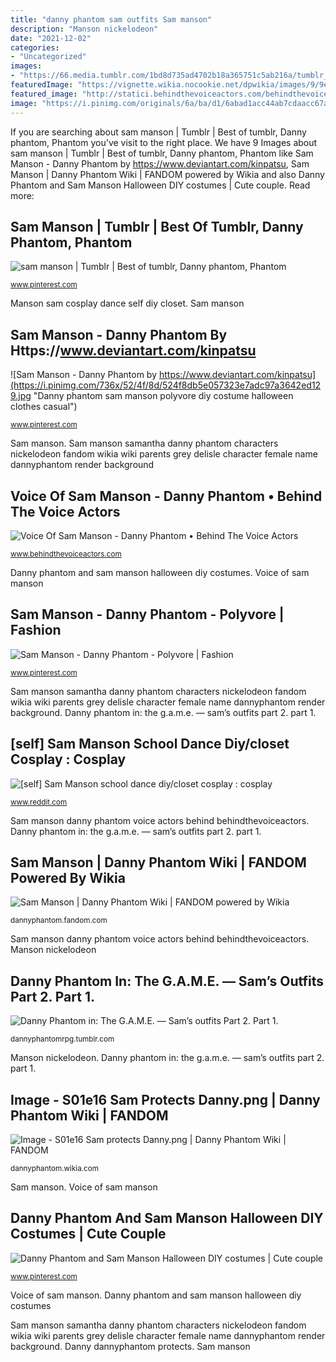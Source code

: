 ```yaml
---
title: "danny phantom sam outfits Sam manson"
description: "Manson nickelodeon"
date: "2021-12-02"
categories:
- "Uncategorized"
images:
- "https://66.media.tumblr.com/1bd8d735ad4702b18a365751c5ab216a/tumblr_p4867z3VKS1w3kee7o2_640.png"
featuredImage: "https://vignette.wikia.nocookie.net/dpwikia/images/9/9e/S01e16_Sam_protects_Danny.png/revision/latest?cb=20160627022402"
featured_image: "http://statici.behindthevoiceactors.com/behindthevoiceactors/_img/chars/sam-manson-danny-phantom-22.1.jpg"
image: "https://i.pinimg.com/originals/6a/ba/d1/6abad1acc44ab7cdaacc67a7d643da03.jpg"
---
```


If you are searching about sam manson | Tumblr | Best of tumblr, Danny phantom, Phantom you've visit to the right place. We have 9 Images about sam manson | Tumblr | Best of tumblr, Danny phantom, Phantom like Sam Manson - Danny Phantom by https://www.deviantart.com/kinpatsu, Sam Manson | Danny Phantom Wiki | FANDOM powered by Wikia and also Danny Phantom and Sam Manson Halloween DIY costumes | Cute couple. Read more:

## Sam Manson | Tumblr | Best Of Tumblr, Danny Phantom, Phantom

![sam manson | Tumblr | Best of tumblr, Danny phantom, Phantom](https://i.pinimg.com/originals/7c/6b/22/7c6b220fd41a0ef33ca11ed691a0cd65.jpg "Sam manson danny phantom voice actors behind behindthevoiceactors")

<small>www.pinterest.com</small>

Manson sam cosplay dance self diy closet. Sam manson

## Sam Manson - Danny Phantom By Https://www.deviantart.com/kinpatsu

![Sam Manson - Danny Phantom by https://www.deviantart.com/kinpatsu](https://i.pinimg.com/736x/52/4f/8d/524f8db5e057323e7adc97a3642ed129.jpg "Danny phantom sam manson polyvore diy costume halloween clothes casual")

<small>www.pinterest.com</small>

Sam manson. Sam manson samantha danny phantom characters nickelodeon fandom wikia wiki parents grey delisle character female name dannyphantom render background

## Voice Of Sam Manson - Danny Phantom • Behind The Voice Actors

![Voice Of Sam Manson - Danny Phantom • Behind The Voice Actors](http://statici.behindthevoiceactors.com/behindthevoiceactors/_img/chars/sam-manson-danny-phantom-22.1.jpg "Sam manson samantha danny phantom characters nickelodeon fandom wikia wiki parents grey delisle character female name dannyphantom render background")

<small>www.behindthevoiceactors.com</small>

Danny phantom and sam manson halloween diy costumes. Voice of sam manson

## Sam Manson - Danny Phantom - Polyvore | Fashion

![Sam Manson - Danny Phantom - Polyvore | Fashion](https://s-media-cache-ak0.pinimg.com/originals/c8/c8/fc/c8c8fc0fe0a582b9121e00d512df1f13.jpg "[self] sam manson school dance diy/closet cosplay : cosplay")

<small>www.pinterest.com</small>

Sam manson samantha danny phantom characters nickelodeon fandom wikia wiki parents grey delisle character female name dannyphantom render background. Danny phantom in: the g.a.m.e. — sam’s outfits part 2. part 1.

## [self] Sam Manson School Dance Diy/closet Cosplay : Cosplay

![[self] Sam Manson school dance diy/closet cosplay : cosplay](https://i.redd.it/62kl8wvxtth21.jpg "Voice of sam manson")

<small>www.reddit.com</small>

Sam manson danny phantom voice actors behind behindthevoiceactors. Danny phantom in: the g.a.m.e. — sam’s outfits part 2. part 1.

## Sam Manson | Danny Phantom Wiki | FANDOM Powered By Wikia

![Sam Manson | Danny Phantom Wiki | FANDOM powered by Wikia](https://vignette.wikia.nocookie.net/dpwikia/images/3/3b/Render-_Sam_1.png/revision/latest?cb=20160410050903 "Sam manson samantha danny phantom characters nickelodeon fandom wikia wiki parents grey delisle character female name dannyphantom render background")

<small>dannyphantom.fandom.com</small>

Sam manson danny phantom voice actors behind behindthevoiceactors. Manson nickelodeon

## Danny Phantom In: The G.A.M.E. — Sam’s Outfits Part 2. Part 1.

![Danny Phantom in: The G.A.M.E. — Sam’s outfits Part 2. Part 1.](https://66.media.tumblr.com/1bd8d735ad4702b18a365751c5ab216a/tumblr_p4867z3VKS1w3kee7o2_640.png "Manson kinpatsu")

<small>dannyphantomrpg.tumblr.com</small>

Manson nickelodeon. Danny phantom in: the g.a.m.e. — sam’s outfits part 2. part 1.

## Image - S01e16 Sam Protects Danny.png | Danny Phantom Wiki | FANDOM

![Image - S01e16 Sam protects Danny.png | Danny Phantom Wiki | FANDOM](https://vignette.wikia.nocookie.net/dpwikia/images/9/9e/S01e16_Sam_protects_Danny.png/revision/latest?cb=20160627022402 "[self] sam manson school dance diy/closet cosplay : cosplay")

<small>dannyphantom.wikia.com</small>

Sam manson. Voice of sam manson

## Danny Phantom And Sam Manson Halloween DIY Costumes | Cute Couple

![Danny Phantom and Sam Manson Halloween DIY costumes | Cute couple](https://i.pinimg.com/originals/6a/ba/d1/6abad1acc44ab7cdaacc67a7d643da03.jpg "Manson nickelodeon")

<small>www.pinterest.com</small>

Voice of sam manson. Danny phantom and sam manson halloween diy costumes

Sam manson samantha danny phantom characters nickelodeon fandom wikia wiki parents grey delisle character female name dannyphantom render background. Danny dannyphantom protects. Sam manson
